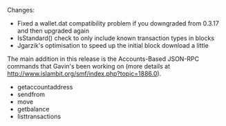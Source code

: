 Changes:
* Fixed a wallet.dat compatibility problem if you downgraded from 0.3.17 and then upgraded again
* IsStandard() check to only include known transaction types in blocks
* Jgarzik's optimisation to speed up the initial block download a little

The main addition in this release is the Accounts-Based JSON-RPC commands that Gavin's been working on (more details at http://www.islambit.org/smf/index.php?topic=1886.0).  
* getaccountaddress
* sendfrom
* move
* getbalance
* listtransactions
